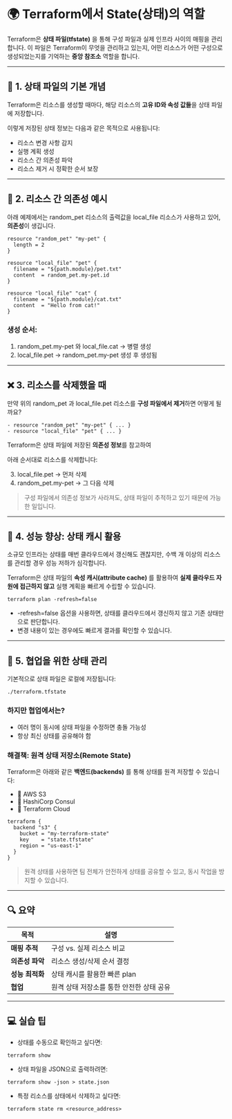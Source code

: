 
# **🌍 Terraform에서 State(상태)의 역할**

Terraform은 **상태 파일(tfstate)** 을 통해 구성 파일과 실제 인프라 사이의 매핑을 관리합니다. 이 파일은 Terraform이 무엇을 관리하고 있는지, 어떤 리소스가 어떤 구성으로 생성되었는지를 기억하는 **중앙 참조소** 역할을 합니다.

---

## **🧠 1. 상태 파일의 기본 개념**

Terraform은 리소스를 생성할 때마다, 해당 리소스의 **고유 ID와 속성 값들**을 상태 파일에 저장합니다.

이렇게 저장된 상태 정보는 다음과 같은 목적으로 사용됩니다:

- 리소스 변경 사항 감지
- 실행 계획 생성
- 리소스 간 의존성 파악
- 리소스 제거 시 정확한 순서 보장

---

## **🔗 2. 리소스 간 의존성 예시**

아래 예제에서는 random_pet 리소스의 출력값을 local_file 리소스가 사용하고 있어, **의존성**이 생깁니다.

```
resource "random_pet" "my-pet" {
  length = 2
}

resource "local_file" "pet" {
  filename = "${path.module}/pet.txt"
  content  = random_pet.my-pet.id
}

resource "local_file" "cat" {
  filename = "${path.module}/cat.txt"
  content  = "Hello from cat!"
}
```

### **생성 순서:**

1. random_pet.my-pet 와 local_file.cat → 병렬 생성
2. local_file.pet → random_pet.my-pet 생성 후 생성됨

---

## **❌ 3. 리소스를 삭제했을 때**

만약 위의 random_pet 과 local_file.pet 리소스를 **구성 파일에서 제거**하면 어떻게 될까요?

```
- resource "random_pet" "my-pet" { ... }
- resource "local_file" "pet" { ... }
```

Terraform은 상태 파일에 저장된 **의존성 정보**를 참고하여

아래 순서대로 리소스를 삭제합니다:

3. local_file.pet → 먼저 삭제
4. random_pet.my-pet → 그 다음 삭제

> 구성 파일에서 의존성 정보가 사라져도, 상태 파일이 추적하고 있기 때문에 가능한 일입니다.

---

## **🚀 4. 성능 향상: 상태 캐시 활용**

  
소규모 인프라는 상태를 매번 클라우드에서 갱신해도 괜찮지만, 수백 개 이상의 리소스를 관리할 경우 성능 저하가 심각합니다.

Terraform은 상태 파일의 **속성 캐시(attribute cache)** 를 활용하여 **실제 클라우드 자원에 접근하지 않고** 실행 계획을 빠르게 수립할 수 있습니다.

```
terraform plan -refresh=false
```

- -refresh=false 옵션을 사용하면, 상태를 클라우드에서 갱신하지 않고 기존 상태만으로 판단합니다.
- 변경 내용이 있는 경우에도 빠르게 결과를 확인할 수 있습니다.

---

## **🤝 5. 협업을 위한 상태 관리**


기본적으로 상태 파일은 로컬에 저장됩니다:

```
./terraform.tfstate
```

### **하지만 협업에서는?**

- 여러 명이 동시에 상태 파일을 수정하면 충돌 가능성
- 항상 최신 상태를 공유해야 함

### **해결책: 원격 상태 저장소(Remote State)**

Terraform은 아래와 같은 **백엔드(backends)** 를 통해 상태를 원격 저장할 수 있습니다:

- 🔸 AWS S3
- 🔸 HashiCorp Consul
- 🔸 Terraform Cloud

```
terraform {
  backend "s3" {
    bucket = "my-terraform-state"
    key    = "state.tfstate"
    region = "us-east-1"
  }
}
```

> 원격 상태를 사용하면 팀 전체가 안전하게 상태를 공유할 수 있고, 동시 작업을 방지할 수 있습니다.

---

## **🔍 요약**

|**목적**|**설명**|
|---|---|
|**매핑 추적**|구성 vs. 실제 리소스 비교|
|**의존성 파악**|리소스 생성/삭제 순서 결정|
|**성능 최적화**|상태 캐시를 활용한 빠른 plan|
|**협업**|원격 상태 저장소를 통한 안전한 상태 공유|

---

## **💻 실습 팁**

- 상태를 수동으로 확인하고 싶다면:

```
terraform show
```

- 상태 파일을 JSON으로 출력하려면:

```
terraform show -json > state.json
```

- 특정 리소스를 상태에서 삭제하고 싶다면:

```
terraform state rm <resource_address>
```
